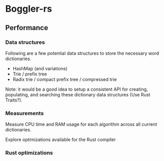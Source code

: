 # Boggler-rs

## Performance
### Data structures
Following are a few potential data structures to store the necessary word dictionaries.
- HashMap (and variations)
- Trie / prefix tree
- Radix trie / compact prefix tree / compressed trie

Note: it would be a good idea to setup a consistent API for creating, populating, and searching these dictionary data structures (Use Rust Traits?).

### Measurements
Measure CPU time and RAM usage for each algorithm across all current dictionaries.


Explore optimizations available for the Rust compiler
### Rust optimizations
